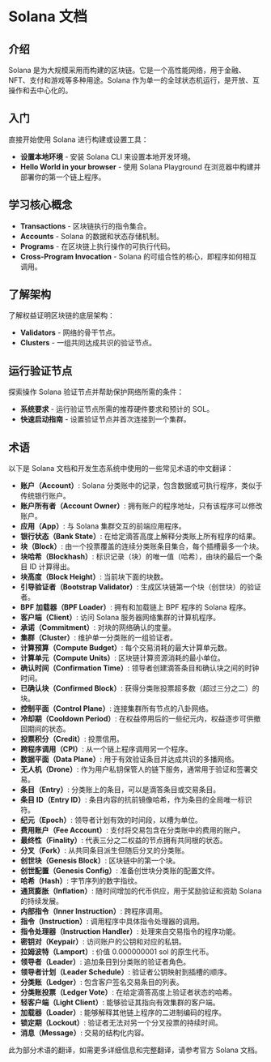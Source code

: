 # Solana 文档

## 介绍

Solana 是为大规模采用而构建的区块链。它是一个高性能网络，用于金融、NFT、支付和游戏等多种用途。Solana 作为单一的全球状态机运行，是开放、互操作和去中心化的。

## 入门

直接开始使用 Solana 进行构建或设置工具：

- **设置本地环境** - 安装 Solana CLI 来设置本地开发环境。
- **Hello World in your browser** - 使用 Solana Playground 在浏览器中构建并部署你的第一个链上程序。

## 学习核心概念

- **Transactions** - 区块链执行的指令集合。
- **Accounts** - Solana 的数据和状态存储机制。
- **Programs** - 在区块链上执行操作的可执行代码。
- **Cross-Program Invocation** - Solana 的可组合性的核心，即程序如何相互调用。

## 了解架构

了解权益证明区块链的底层架构：

- **Validators** - 网络的骨干节点。
- **Clusters** - 一组共同达成共识的验证节点。

## 运行验证节点

探索操作 Solana 验证节点并帮助保护网络所需的条件：

- **系统要求** - 运行验证节点所需的推荐硬件要求和预计的 SOL。
- **快速启动指南** - 设置验证节点并首次连接到一个集群。

## 术语

以下是 Solana 文档和开发生态系统中使用的一些常见术语的中文翻译：

- **账户（Account）**: Solana 分类账中的记录，包含数据或可执行程序，类似于传统银行账户。
- **账户所有者（Account Owner）**: 拥有账户的程序地址，只有该程序可以修改账户。
- **应用（App）**: 与 Solana 集群交互的前端应用程序。
- **银行状态（Bank State）**: 在给定滴答高度上解释分类账上所有程序的结果。
- **块（Block）**: 由一个投票覆盖的连续分类账条目集合，每个插槽最多一个块。
- **块哈希（Blockhash）**: 标识记录（块）的唯一值（哈希），由块的最后一个条目 ID 计算得出。
- **块高度（Block Height）**: 当前块下面的块数。
- **引导验证者（Bootstrap Validator）**: 生成区块链第一个块（创世块）的验证者。
- **BPF 加载器（BPF Loader）**: 拥有和加载链上 BPF 程序的 Solana 程序。
- **客户端（Client）**: 访问 Solana 服务器网络集群的计算机程序。
- **承诺（Commitment）**: 对块的网络确认的度量。
- **集群（Cluster）**: 维护单一分类账的一组验证者。
- **计算预算（Compute Budget）**: 每个交易消耗的最大计算单元数。
- **计算单元（Compute Units）**: 区块链计算资源消耗的最小单位。
- **确认时间（Confirmation Time）**: 领导者创建滴答条目和确认块之间的时钟时间。
- **已确认块（Confirmed Block）**: 获得分类账投票超多数（超过三分之二）的块。
- **控制平面（Control Plane）**: 连接集群所有节点的八卦网络。
- **冷却期（Cooldown Period）**: 在权益停用后的一些纪元内，权益逐步可供撤回期间的状态。
- **投票积分（Credit）**: 投票信用。
- **跨程序调用（CPI）**: 从一个链上程序调用另一个程序。
- **数据平面（Data Plane）**: 用于有效验证条目并达成共识的多播网络。
- **无人机（Drone）**: 作为用户私钥保管人的链下服务，通常用于验证和签署交易。
- **条目（Entry）**: 分类账上的条目，可以是滴答条目或交易条目。
- **条目 ID（Entry ID）**: 条目内容的抗前镜像哈希，作为条目的全局唯一标识符。
- **纪元（Epoch）**: 领导者计划有效的时间段，以槽为单位。
- **费用账户（Fee Account）**: 支付将交易包含在分类账中的费用的账户。
- **最终性（Finality）**: 代表三分之二权益的节点拥有共同根的状态。
- **分叉（Fork）**: 从共同条目派生但随后分叉的分类账。
- **创世块（Genesis Block）**: 区块链中的第一个块。
- **创世配置（Genesis Config）**: 准备创世块分类账的配置文件。
- **哈希（Hash）**: 字节序列的数字指纹。
- **通货膨胀（Inflation）**: 随时间增加的代币供应，用于奖励验证和资助 Solana 的持续发展。
- **内部指令（Inner Instruction）**: 跨程序调用。
- **指令（Instruction）**: 调用程序中具体指令处理器的调用。
- **指令处理器（Instruction Handler）**: 处理来自交易指令的程序功能。
- **密钥对（Keypair）**: 访问账户的公钥和对应的私钥。
- **拉姆波特（Lamport）**: 价值 0.000000001 sol 的原生代币。
- **领导者（Leader）**: 追加条目到分类账的验证者角色。
- **领导者计划（Leader Schedule）**: 验证者公钥映射到插槽的顺序。
- **分类账（Ledger）**: 包含客户签名交易条目的列表。
- **分类账投票（Ledger Vote）**: 在给定滴答高度上验证者状态的哈希。
- **轻客户端（Light Client）**: 能够验证其指向有效集群的客户端。
- **加载器（Loader）**: 能够解释其他链上程序的二进制编码的程序。
- **锁定期（Lockout）**: 验证者无法对另一个分叉投票的持续时间。
- **消息（Message）**: 交易的结构化内容。

此为部分术语的翻译，如需更多详细信息和完整翻译，请参考官方 Solana 文档。
